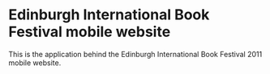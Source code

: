 # Edinburgh International Book Festival mobile website

This is the application behind the Edinburgh International Book Festival 2011 mobile website.